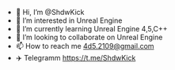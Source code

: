 - 👋 Hi, I’m @ShdwKick
- 👀 I’m interested in Unreal Engine
- 🌱 I’m currently learning Unreal Engine 4,5,C++
- 💞️ I’m looking to collaborate on Unreal Engine
- 📫 How to reach me 4d5.2109@gmail.com
- :airplane: Telegramm https://t.me/ShdwKick
<!---
ShdwKick/ShdwKick is a ✨ special ✨ repository because its `README.md` (this file) appears on your GitHub profile.
You can click the Preview link to take a look at your changes.
--->
